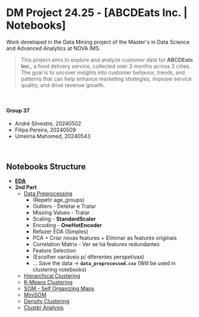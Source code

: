 # DM Project 24.25 - [ABCDEats Inc. | Notebooks]

Work developed in the Data Mining project of the Master's in Data Science and Advanced Analytics at NOVA IMS.

> This project aims to explore and analyze customer data for **ABCDEats Inc.**, a food delivery service, collected over 3 months across 3 cities. The goal is to uncover insights into customer behavior, trends, and patterns that can help enhance marketing strategies, improve service quality, and drive revenue growth.

<br>

#### Group 37

  - André Silvestre, 20240502
  - Filipa Pereira, 20240509
  - Umeima Mahomed, 20240543
  
<br>

## **Notebooks Structure**

- [**EDA**](./DM2425_Part1_37.ipynb)
- **2nd Part**
  - [Data Preprocessing](./DM2425_Part2_37_01.ipynb)
    - (Repetir age_groups)
    - Outliers - Detetar e Tratar
    - Missing Values - Tratar
    - Scaling - **StandardScaler**
    - Encoding - **OneHotEncoder**
    - Refazer EDA (Simples)
    - PCA + Criar novas features + Eliminar as features originais
    - Correlation Matrix - Ver se há features redundantes 
    - Feature Selection
    - (Escolher variáveis p/ diferentes perspetivas)
    - ... Save the data -> **`data_preprocessed.csv`** (Will be used in clustering notebooks)
  - [Hierarchical Clustering](./DM2425_Part2_37_02.ipynb)
  - [K-Means Clustering](./DM2425_Part2_37_03.ipynb)
  - [SOM - Self Organizing Maps](./DM2425_Part2_37_04.ipynb)
  - [MiniSOM](./DM2425_Part2_37_05.ipynb)
  - [Density Clustering](./DM2425_Part2_37_06.ipynb)
  - [Cluster Analysis](./DM2425_Part2_37_07.ipynb)